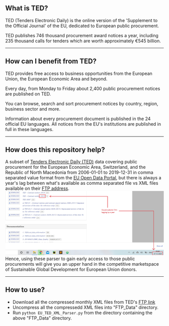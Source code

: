 ## What is TED?
TED (Tenders Electronic Daily) is the online version of the 'Supplement to the Official Journal' of the EU, dedicated to European public procurement.

TED publishes 746 thousand procurement award notices a year, including 235 thousand calls for tenders which are worth approximately €545 billion.

---

## How can I benefit from TED?
TED provides free access to business opportunities from the European Union, the European Economic Area and beyond.

Every day, from Monday to Friday about 2,400 public procurement notices are published on TED.

You can browse, search and sort procurement notices by country, region, business sector and more.

Information about every procurement document is published in the 24 official EU languages. All notices from the EU's institutions are published in full in these languages.

---

## How does this repository help?
A subset of [Tenders Electronic Daily (TED)](https://europa.eu/european-union/index_en) data covering public procurement for the European Economic Area, Switzerland, and the Republic of North Macedonia from 2006-01-01 to 2019-12-31 in comma separated value format from the [EU Open Data Portal](https://data.europa.eu/euodp/en/data/dataset/ted-csv), but there is always a  year's lag between what's available as comma separated file vs XML files available on their [FTP address](ftp://ted.europa.eu/). 
![screenshot](https://github.com/amansingh9097/eu-hack/blob/master/ted_downloadable_lag.JPG)
Hence, using these parser to gain early access to those public procurements will give you an upper hand in the competitive marketspace of Sustainable Global Development for European Union donors.

---

## How to use?
- Download all the compressed monthly XML files from TED's [FTP link](ftp://guest:guest@ted.europa.eu/)
- Uncompress all the compressedd XML files into "FTP_Data" directory.
- Run `python EU_TED_XML_Parser.py` from the directory containing the above "FTP_Data" directory.
